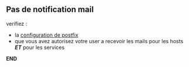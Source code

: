 ## Pas de notification mail 

verifiez :
+ la [configuration de postfix](https://github.com/rodeur2225/jubilant-garbanzo/blob/master/HELP/CONF_postfix.md)
+ que vous avez autorisez votre user a recevoir les mails pour les hosts __*ET*__ pour les services

__END__
